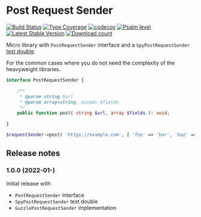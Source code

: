 # Post Request Sender

[![Build Status](https://img.shields.io/github/workflow/status/JeroenDeDauw/PostRequestSender/CI)](https://github.com/JeroenDeDauw/PostRequestSender/actions?query=workflow%3ACI)
[![Type Coverage](https://shepherd.dev/github/JeroenDeDauw/PostRequestSender/coverage.svg)](https://shepherd.dev/github/JeroenDeDauw/PostRequestSender)
[![codecov](https://codecov.io/gh/JeroenDeDauw/PostRequestSender/branch/master/graph/badge.svg?token=GnOG3FF16Z)](https://codecov.io/gh/JeroenDeDauw/PostRequestSender)
[![Psalm level](https://shepherd.dev/github/JeroenDeDauw/PostRequestSender/level.svg)](psalm.xml)
[![Latest Stable Version](https://poser.pugx.org/jeroen/post-request-sender/version.png)](https://packagist.org/packages/jeroen/post-request-sender)
[![Download count](https://poser.pugx.org/jeroen/post-request-sender/d/total.png)](https://packagist.org/packages/jeroen/post-request-sender)

Micro library with `PostRequestSender` interface and a `SpyPostRequestSender` [test double][doubles].

For the common cases where you do not need the complexity of the heavyweight libraries. 

```php
interface PostRequestSender {

	/**
	 * @param string $url
	 * @param array<string, mixed> $fields
	 */
	public function post( string $url, array $fields ): void;

}
```

```php
$requestSender->post( 'https://example.com', [ 'foo' => 'bar', 'baz' => 42 ] );
```

## Release notes

### 1.0.0 (2022-01-)

Initial release with

* `PostRequestSender` interface
* `SpyPostRequestSender` test double
* `GuzzlePostRequestSender` implementation

[doubles]: https://en.wikipedia.org/wiki/Test_double
